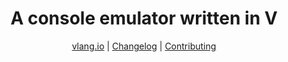 <div align="center">
<h1>A console emulator written in V</h1>

[vlang.io](https://vlang.io) |
[Changelog](https://github.com/vlang/vmd/blob/main/CHANGELOG.md) |
[Contributing](https://github.com/vlang/vmd/blob/main/CONTRIBUTING.md)

</div>
<div align="center">


</div>